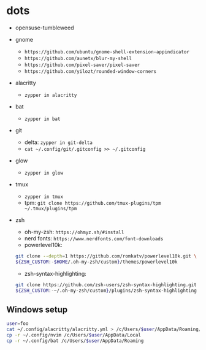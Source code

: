 # dots

- opensuse-tumbleweed
- gnome
  - `https://github.com/ubuntu/gnome-shell-extension-appindicator`
  - `https://github.com/aunetx/blur-my-shell`
  - `https://github.com/pixel-saver/pixel-saver`
  - `https://github.com/yilozt/rounded-window-corners`
- alacritty
  - `zypper in alacritty`
- bat
  - `zypper in bat`
- git
  - delta: `zypper in git-delta`
  - `cat ~/.config/git/.gitconfig >> ~/.gitconfig`
- glow
  - `zypper in glow`
- tmux
  - `zypper in tmux`
  - tpm: `git clone https://github.com/tmux-plugins/tpm ~/.tmux/plugins/tpm`
- zsh

  - oh-my-zsh: `https://ohmyz.sh/#install`
  - nerd fonts: `https://www.nerdfonts.com/font-downloads`
  - powerlevel10k:

  ```sh
  git clone --depth=1 https://github.com/romkatv/powerlevel10k.git \
  ${ZSH_CUSTOM:-$HOME/.oh-my-zsh/custom}/themes/powerlevel10k
  ```

  - zsh-syntax-highlighting:

  ```sh
  git clone https://github.com/zsh-users/zsh-syntax-highlighting.git \
  ${ZSH_CUSTOM:-~/.oh-my-zsh/custom}/plugins/zsh-syntax-highlighting
  ```

## Windows setup

```sh
user=foo
cat ~/.config/alacritty/alacritty.yml > /c/Users/$user/AppData/Roaming/alacritty/alacritty.yml
cp -r ~/.config/nvim /c/Users/$user/AppData/Local
cp -r ~/.config/bat /c/Users/$user/AppData/Roaming
```
